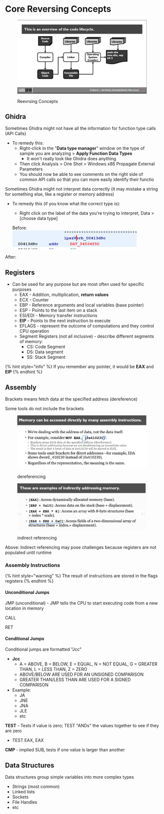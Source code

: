 # Core Reversing Concepts

<figure><img src="../../.gitbook/assets/image (7) (2).png" alt=""><figcaption><p>Reevrsing Concepts</p></figcaption></figure>

## Ghidra

Sometimes Ghidra might not have all the information for function type calls (API Calls)

* To remedy this:
  * Right-click in the "**Data type manager**" window on the type of sample you are analyzing > **Apply Function Data Types**
    * It won't really look like Ghidra does anything
  * Then click Analysis > One Shot > Windows x86 Propagate External Parameters
  * You should now be able to see comments on the right side of common API calls so that you can more easily identify their functio

Sometimes Ghidra might not interpret data correctly (it may mistake a string for something else, like a register or memory address)

*   To remedy this (if you know what the correct type is):

    * Right click on the label of the data you're trying to interpret, Data > \[choose data type]

    Before:\
    ![](<../../.gitbook/assets/image (7).png>)

&#x20;     After:\
&#x20;    &#x20;



## Registers

* Can be used for any purpose but are most often used for specific purposes
  * EAX - Addition, multiplication, **return values**
  * ECX - Counter
  * EBP - Reference arguments and local variables (base pointer)
  * ESP - Points to the last item on a stack
  * ESI/EDI - Memory transfer instructions
  * **EIP** - Points to the next instruction to execute
  * EFLAGS - represent the outcome of computations and they control CPU operation
  * Segment Registers (not all inclusive) - describe different segments of memory:
    * CS: Code Segment
    * DS: Data segment
    * SS: Stack Segment

{% hint style="info" %}
If you remember any pointer, it would be **EAX** and **EIP**
{% endhint %}

## Assembly

Brackets means fetch data at the specified address (dereference)

Some tools do not include the brackets

<figure><img src="../../.gitbook/assets/image (8) (2).png" alt=""><figcaption><p>dereferencing</p></figcaption></figure>

<figure><img src="../../.gitbook/assets/image (9).png" alt=""><figcaption><p>indirect referencing</p></figcaption></figure>

Above: Indirect referencing may pose challenges because registers are not populated until runtime

### Assembly Instructions

{% hint style="warning" %}
The result of instructions are stored in the flags registers
{% endhint %}

#### Unconditional Jumps

JMP (unconditional) - JMP tells the CPU to start executing code from a new location in memory

CALL

RET

#### Conditional Jumps

Conditional jumps are formatted "Jcc"

* **Jcc**
  * A = ABOVE, B = BELOW, E = EQUAL, N = NOT EQUAL, G = GREATER THAN, L = LESS THAN, Z = ZERO
  * ABOVE/BELOW ARE USED FOR AN UNSIGNED COMPARISON
  * GREATER THAN/LESS THAN ARE USED FOR A SIGNED COMPARISON
* Example:
  * JA
  * JNE
  * JNA
  * JLE
  * etc

**TEST** - Tests if value is zero; TEST "ANDs" the values together to see if they are zero

* TEST EAX, EAX

**CMP** - implied SUB, tests if one value is larger than another

## Data Structures

Data structures group simple variables into more complex types

* Strings (most common)
* Linked lists
* Sockets
* File Handles
* etc

